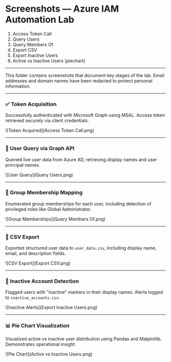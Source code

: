 # Screenshots — Azure IAM Automation Lab
1. Access Token Call
2. Query Users
3. Query Members Of
4. Export CSV
5. Export Inactive Users
6. Active vs Inactive Users (piechart)

----------------------------------------

This folder contains screenshots that document key stages of the lab. Email addresses and domain names have been redacted to protect personal information.

---

### ✅ Token Acquisition
Successfully authenticated with Microsoft Graph using MSAL. Access token retrieved securely via client credentials.

![Token Acquired](Access Token Call.png)

---

### 👥 User Query via Graph API
Queried live user data from Azure AD, retrieving display names and user principal names.

![User Query](Query Users.png)

---

### 👥 Group Membership Mapping
Enumerated group memberships for each user, including detection of privileged roles like Global Administrator.

![Group Memberships](Query Members Of.png)

---

### 📁 CSV Export
Exported structured user data to `user_data.csv`, including display name, email, and description fields.

![CSV Export](Export CSV.png)

---

### 🚨 Inactive Account Detection
Flagged users with "inactive" markers in their display names. Alerts logged to `inactive_accounts.csv`.

![Inactive Alerts](Export Inactive Users.png)

---

### 📊 Pie Chart Visualization
Visualized active vs inactive user distribution using Pandas and Matplotlib. Demonstrates operational insight.

![Pie Chart](Active vs Inactive Users.png)
